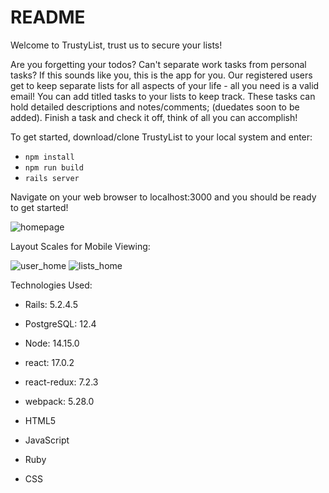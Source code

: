# README

Welcome to TrustyList, trust us to secure your lists!

Are you forgetting your todos? Can't separate work tasks from personal tasks? If this sounds like you, this is the app for you. Our registered users get to keep separate lists for all aspects of your life - all you need is a valid email! You can add titled tasks to your lists to keep track. These tasks can hold detailed descriptions and notes/comments; (duedates soon to be added). Finish a task and check it off, think of all you can accomplish!



To get started, download/clone TrustyList to your local system and enter:
* <code>npm install</code>
* <code>npm run build</code> 
* <code>rails server</code>

Navigate on your web browser to localhost:3000 and you should be ready to get started!

<img src="./app/assests/images/readme_session.png" alt="homepage"/>

Layout Scales for Mobile Viewing: 

<img src="./app/assests/images/readme_user.png" alt="user_home"/>

<img src="./app/assests/images/readme_list.png" alt="lists_home"/>


Technologies Used: 
* Rails: 5.2.4.5
* PostgreSQL: 12.4
* Node: 14.15.0
* react: 17.0.2
* react-redux: 7.2.3
* webpack: 5.28.0

* HTML5
* JavaScript
* Ruby
* CSS

